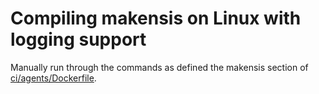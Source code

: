 # Compiling makensis on Linux with logging support

Manually run through the commands as defined the makensis section of
 [ci/agents/Dockerfile](https://github.com/aerofs/aerofs-infra/blob/master/ci/agents/Dockerfile).

